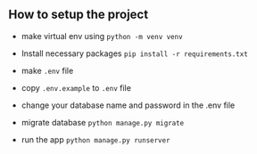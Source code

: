 ## How to setup the project

- make virtual env using ```python -m venv venv```

- Install necessary packages ```pip install -r requirements.txt``` 

- make ```.env``` file
- copy ```.env.example``` to ```.env``` file
- change your database name and password in the .env file
- migrate database ```python manage.py migrate```

- run the app ```python manage.py runserver```
